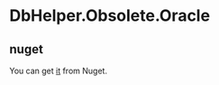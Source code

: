 DbHelper.Obsolete.Oracle
========================

## nuget
You can get [it](https://www.nuget.org/packages/DbHelper.Obsolete.Oracle) from Nuget.
